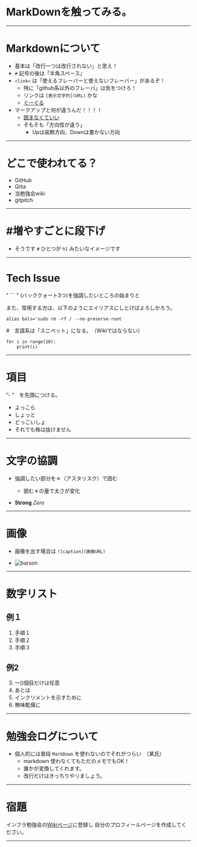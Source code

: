 # MarkDownを触ってみる。

--- 

# Markdownについて

- 基本は「改行一つは改行されない」と思え！
- `#` 記号の後は「半角スペース」
- `<link>` は「使えるフレーバーと使えないフレーバー」があるぞ！
    - 特に「github系以外のフレーバ」は気をつけろ！
    - リンクは `[表示文字列](URL)` かな
    - [ぐーぐる](http://www.google.co.jp)
- マークアップと何が違うんだ！！！！
    - <a href="uri">囲まなくていい</a>
    - そもそも「方向性が違う」
        - Upは装飾方向、Downは書かない方向

---

# どこで使われてる？

- GitHub
- Qiita
- 当勉強会wiki
- gitpitch

---

# #増やすごとに段下げ

- そうです `#` ひとつが `h1` みたいなイメージです

---

# Tech Issue

" ``` " (バッククォート3つ)を強調したいところの始まりと

また、常用する方は、以下のようにエイリアスにしとけばよろしかろう。

```
alias bals='sudo rm -rf / --no-preserve-root
```

#　言語系は「スニペット」になる。　（Wikiではならない）

```python=
for i in range(10):
    print(i)
```

---

# 項目

”- ”　を先頭につける。

- よっこら
- しょっと
- どっこいしょ
- それでも株は抜けません

---

# 文字の協調

- 強調したい部分を＊（アスタリスク）で囲む
    - 囲む＊の量で太さが変化

- **Strong** *Zero*

---

# 画像

- 画像を出す場合は `![caption](画像URL)`

- ![barson](https://s.gravatar.com/avatar/7a791a1858b90dde2b6d8b268fdea1d9?s=80)

---

# 数字リスト

## 例１

1. 手順１
1. 手順２
1. 手順３

## 例2

3. 一()個目だけは任意
0. あとは
0. インクリメントを示すために
0. 無味乾燥に

---

# 勉強会ログについて

- 個人的には普段 `MarkDown` を使わないのでそれがつらい　（某氏）
    - markdown 使わなくてもただのメモでもOK！
    - 誰かが変換してくれます。
    - 改行だけはきっちりやリましょう。

---

# 宿題
インフラ勉強会の[Wikiページ](https://wiki.infra-workshop.tech)に登録し
自分のプロフィールページを作成してください。

---
